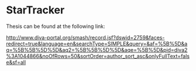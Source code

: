 # StarTracker

Thesis can be found at the following link:

http://www.diva-portal.org/smash/record.jsf?dswid=2759&faces-redirect=true&language=en&searchType=SIMPLE&query=&af=%5B%5D&aq=%5B%5B%5D%5D&aq2=%5B%5B%5D%5D&aqe=%5B%5D&pid=diva2%3A1044866&noOfRows=50&sortOrder=author_sort_asc&onlyFullText=false&sf=all